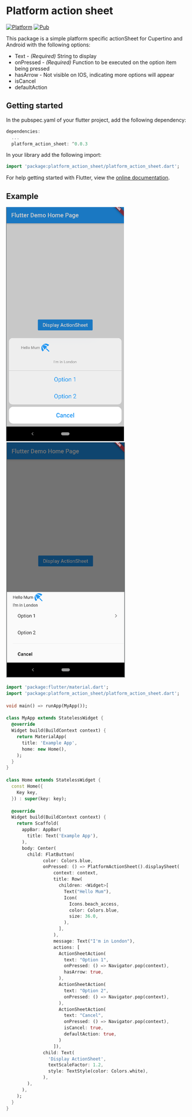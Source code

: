 # Platform action sheet

[![Platform](https://img.shields.io/badge/Platform-Flutter-brightgreen)](https://flutter.dev/)
[![Pub](https://img.shields.io/badge/Pub-V0.0.3-blue)](https://pub.dev/packages/platform_action_sheet)


This package is a simple platform specific actionSheet for Cupertino and Android with the following options:
- Text - *(Required)* String to display
- onPressed - *(Required)* Function to be executed on the option item being pressed
- hasArrow - Not visible on IOS, indicating more options will appear
- isCancel
- defaultAction


## Getting started
In the pubspec.yaml of your flutter project, add the following dependency:

```dart
dependencies:
  ...
  platform_action_sheet: ^0.0.3
```
In your library add the following import:
```dart
import 'package:platform_action_sheet/platform_action_sheet.dart';
```
For help getting started with Flutter, view the [online documentation](https://flutter.io/).

## Example
![](https://github.com/Amazing-Aidan/platform_action_sheet/blob/master/art/ios.png?raw=true)![](https://github.com/Amazing-Aidan/platform_action_sheet/blob/master/art/android.png?raw=true)


```dart
import 'package:flutter/material.dart';
import 'package:platform_action_sheet/platform_action_sheet.dart';

void main() => runApp(MyApp());

class MyApp extends StatelessWidget {
  @override
  Widget build(BuildContext context) {
    return MaterialApp(
      title: 'Example App',
      home: new Home(),
    );
  }
}

class Home extends StatelessWidget {
  const Home({
    Key key,
  }) : super(key: key);

  @override
  Widget build(BuildContext context) {
    return Scaffold(
      appBar: AppBar(
        title: Text('Example App'),
      ),
      body: Center(
        child: FlatButton(
              color: Colors.blue,
              onPressed: () => PlatformActionSheet().displaySheet(
                  context: context,
                  title: Row(
                    children: <Widget>[
                      Text("Hello Mum"),
                      Icon(
                        Icons.beach_access,
                        color: Colors.blue,
                        size: 36.0,
                      ),
                    ],
                  ),
                  message: Text("I'm in London"),
                  actions: [
                    ActionSheetAction(
                      text: "Option 1",
                      onPressed: () => Navigator.pop(context),
                      hasArrow: true,
                    ),
                    ActionSheetAction(
                      text: "Option 2",
                      onPressed: () => Navigator.pop(context),
                    ),
                    ActionSheetAction(
                      text: "Cancel",
                      onPressed: () => Navigator.pop(context),
                      isCancel: true,
                      defaultAction: true,
                    )
                  ]),
              child: Text(
                'Display ActionSheet',
                textScaleFactor: 1.2,
                style: TextStyle(color: Colors.white),
              ),
        ),
      ),
    );
  }
}
```
